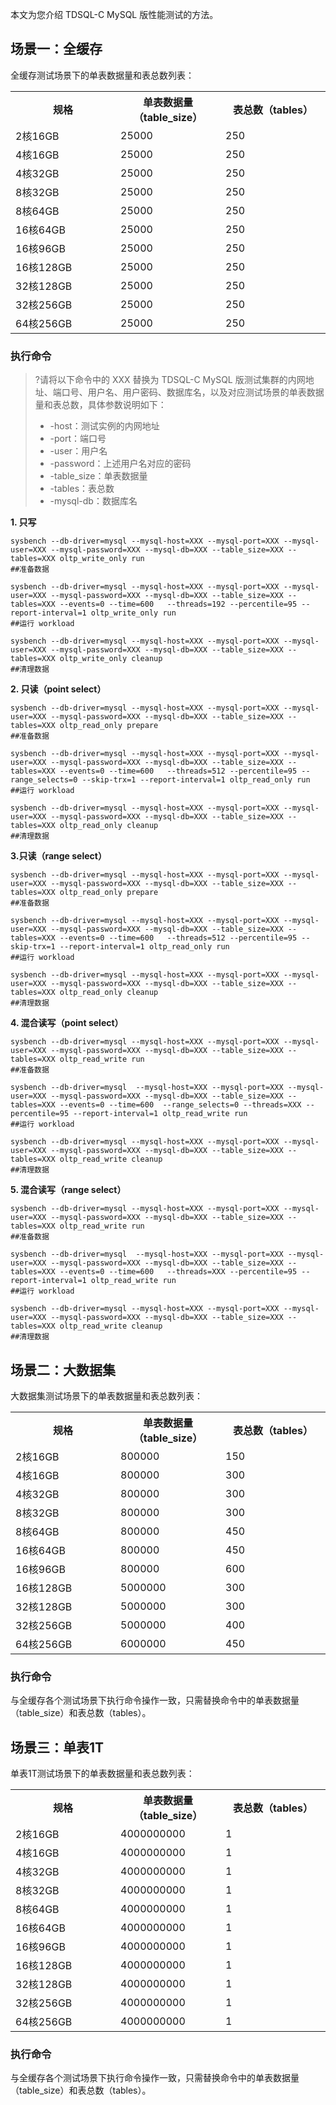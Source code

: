 本文为您介绍 TDSQL-C MySQL 版性能测试的方法。

## 场景一：全缓存
全缓存测试场景下的单表数据量和表总数列表：

<table>
<tr><th rowspan = "1"  width="33%">规格</th>
<th rowspan = "1"  width="33%">单表数据量（table_size）</th>
<th rowspan = "1"  width="33%">表总数（tables）</th></tr>
<tr><td>2核16GB</td><td>25000</td><td>250</td></tr>
<tr><td>4核16GB</td><td>25000</td><td>250</td></tr>
<tr><td>4核32GB</td><td>25000</td><td>250</td></tr>
<tr><td>8核32GB</td><td>25000</td><td>250</td></tr>
<tr><td>8核64GB</td><td>25000</td><td>250</td></tr>
<tr><td>16核64GB</td><td>25000</td><td>250</td></tr>
<tr><td>16核96GB</td><td>25000</td><td>250</td></tr>
<tr><td>16核128GB</td><td>25000</td><td>250</td></tr>
<tr><td>32核128GB</td><td>25000</td><td>250</td></tr>
<tr><td>32核256GB</td><td>25000</td><td>250</td></tr>
<tr><td>64核256GB</td><td>25000</td><td>250</td></tr>
</table>

### 执行命令
>?请将以下命令中的 XXX 替换为 TDSQL-C MySQL 版测试集群的内网地址、端口号、用户名、用户密码、数据库名，以及对应测试场景的单表数据量和表总数，具体参数说明如下：
>- -host：测试实例的内网地址
>- -port：端口号
>- -user：用户名
>- -password：上述用户名对应的密码
>- -table_size：单表数据量
>- -tables：表总数
>- -mysql-db：数据库名 

**1. 只写**
```
sysbench --db-driver=mysql --mysql-host=XXX --mysql-port=XXX --mysql-user=XXX --mysql-password=XXX --mysql-db=XXX --table_size=XXX --tables=XXX oltp_write_only run
##准备数据

sysbench --db-driver=mysql --mysql-host=XXX --mysql-port=XXX --mysql-user=XXX --mysql-password=XXX --mysql-db=XXX --table_size=XXX --tables=XXX --events=0 --time=600   --threads=192 --percentile=95 --report-interval=1 oltp_write_only run
##运行 workload

sysbench --db-driver=mysql --mysql-host=XXX --mysql-port=XXX --mysql-user=XXX --mysql-password=XXX --mysql-db=XXX --table_size=XXX --tables=XXX oltp_write_only cleanup
##清理数据
```

**2. 只读（point select）**
```
sysbench --db-driver=mysql --mysql-host=XXX --mysql-port=XXX --mysql-user=XXX --mysql-password=XXX --mysql-db=XXX --table_size=XXX --tables=XXX oltp_read_only prepare
##准备数据

sysbench --db-driver=mysql --mysql-host=XXX --mysql-port=XXX --mysql-user=XXX --mysql-password=XXX --mysql-db=XXX --table_size=XXX --tables=XXX --events=0 --time=600   --threads=512 --percentile=95 --range_selects=0 --skip-trx=1 --report-interval=1 oltp_read_only run
##运行 workload

sysbench --db-driver=mysql --mysql-host=XXX --mysql-port=XXX --mysql-user=XXX --mysql-password=XXX --mysql-db=XXX --table_size=XXX --tables=XXX oltp_read_only cleanup
##清理数据
```

**3.只读（range select）**
```
sysbench --db-driver=mysql --mysql-host=XXX --mysql-port=XXX --mysql-user=XXX --mysql-password=XXX --mysql-db=XXX --table_size=XXX --tables=XXX oltp_read_only prepare
##准备数据

sysbench --db-driver=mysql --mysql-host=XXX --mysql-port=XXX --mysql-user=XXX --mysql-password=XXX --mysql-db=XXX --table_size=XXX --tables=XXX --events=0 --time=600   --threads=512 --percentile=95 --skip-trx=1 --report-interval=1 oltp_read_only run
##运行 workload

sysbench --db-driver=mysql --mysql-host=XXX --mysql-port=XXX --mysql-user=XXX --mysql-password=XXX --mysql-db=XXX --table_size=XXX --tables=XXX oltp_read_only cleanup
##清理数据
```

**4. 混合读写（point select）**
```
sysbench --db-driver=mysql --mysql-host=XXX --mysql-port=XXX --mysql-user=XXX --mysql-password=XXX --mysql-db=XXX --table_size=XXX --tables=XXX oltp_read_write run
##准备数据

sysbench --db-driver=mysql  --mysql-host=XXX --mysql-port=XXX --mysql-user=XXX --mysql-password=XXX --mysql-db=XXX --table_size=XXX --tables=XXX --events=0 --time=600  --range_selects=0 --threads=XXX --percentile=95 --report-interval=1 oltp_read_write run
##运行 workload

sysbench --db-driver=mysql --mysql-host=XXX --mysql-port=XXX --mysql-user=XXX --mysql-password=XXX --mysql-db=XXX --table_size=XXX --tables=XXX oltp_read_write cleanup
##清理数据
```

**5. 混合读写（range select）**
```
sysbench --db-driver=mysql --mysql-host=XXX --mysql-port=XXX --mysql-user=XXX --mysql-password=XXX --mysql-db=XXX --table_size=XXX --tables=XXX oltp_read_write run
##准备数据

sysbench --db-driver=mysql  --mysql-host=XXX --mysql-port=XXX --mysql-user=XXX --mysql-password=XXX --mysql-db=XXX --table_size=XXX --tables=XXX --events=0 --time=600   --threads=XXX --percentile=95 --report-interval=1 oltp_read_write run
##运行 workload

sysbench --db-driver=mysql --mysql-host=XXX --mysql-port=XXX --mysql-user=XXX --mysql-password=XXX --mysql-db=XXX --table_size=XXX --tables=XXX oltp_read_write cleanup
##清理数据
```

## 场景二：大数据集
大数据集测试场景下的单表数据量和表总数列表：
<table>
<tr><th rowspan = "1"  width="33%">规格</th>
<th rowspan = "1"  width="33%">单表数据量（table_size）</th>
<th rowspan = "1"  width="33%">表总数（tables）</th></tr>
<tr><td>2核16GB</td><td>800000</td><td>150</td></tr>
<tr><td>4核16GB</td><td>800000</td><td>300</td></tr>
<tr><td>4核32GB</td><td>800000</td><td>300</td></tr>
<tr><td>8核32GB</td><td>800000</td><td>300</td></tr>
<tr><td>8核64GB</td><td>800000</td><td>450</td></tr>
<tr><td>16核64GB</td><td>800000</td><td>450</td></tr>
<tr><td>16核96GB</td><td>800000</td><td>600</td></tr>
<tr><td>16核128GB</td><td>5000000</td><td>300</td></tr>
<tr><td>32核128GB</td><td>5000000</td><td>300</td></tr>
<tr><td>32核256GB</td><td>5000000</td><td>400</td></tr>
<tr><td>64核256GB</td><td>6000000</td><td>450</td></tr>
</table>

### 执行命令
与全缓存各个测试场景下执行命令操作一致，只需替换命令中的单表数据量（table_size）和表总数（tables）。

## 场景三：单表1T
单表1T测试场景下的单表数据量和表总数列表：
<table>
<tr><th rowspan = "1"  width="33%">规格</th>
<th rowspan = "1"  width="33%">单表数据量（table_size）</th>
<th rowspan = "1"  width="33%">表总数（tables）</th></tr>
<tr><td>2核16GB</td><td>4000000000</td><td>1</td></tr>
<tr><td>4核16GB</td><td>4000000000</td><td>1</td></tr>
<tr><td>4核32GB</td><td>4000000000</td><td>1</td></tr>
<tr><td>8核32GB</td><td>4000000000</td><td>1</td></tr>
<tr><td>8核64GB</td><td>4000000000</td><td>1</td></tr>
<tr><td>16核64GB</td><td>4000000000</td><td>1</td></tr>
<tr><td>16核96GB</td><td>4000000000</td><td>1</td></tr>
<tr><td>16核128GB</td><td>4000000000</td><td>1</td></tr>
<tr><td>32核128GB</td><td>4000000000</td><td>1</td></tr>
<tr><td>32核256GB</td><td>4000000000</td><td>1</td></tr>
<tr><td>64核256GB</td><td>4000000000</td><td>1</td></tr>
</table>

### 执行命令
与全缓存各个测试场景下执行命令操作一致，只需替换命令中的单表数据量（table_size）和表总数（tables）。


